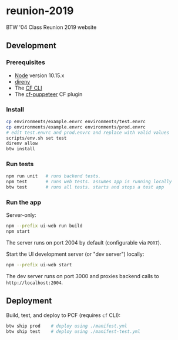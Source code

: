 # reunion-2019

BTW '04 Class Reunion 2019 website

## Development

### Prerequisites

- [Node](https://nodejs.org/en/) version 10.15.x
- [direnv](https://direnv.net/)
- The [CF CLI](https://github.com/cloudfoundry/cli)
- The [cf-puppeteer](https://github.com/HappyTobi/cf-puppeteer) CF plugin

### Install

```bash
cp environments/example.envrc environments/test.envrc
cp environments/example.envrc environments/prod.envrc
# edit test.envrc and prod.envrc and replace with valid values
scripts/env.sh set test
direnv allow
btw install
```

### Run tests

```bash
npm run unit   # runs backend tests.
npm test       # runs web tests. assumes app is running locally
btw test       # runs all tests. starts and stops a test app
```

### Run the app

Server-only:

```bash
npm --prefix ui-web run build
npm start
```

The server runs on port 2004 by default (configurable via `PORT`).

Start the UI development server (or "dev server") locally:

```bash
npm --prefix ui-web start
```

The dev server runs on port 3000 and proxies backend calls to `http://localhost:2004`.

## Deployment

Build, test, and deploy to PCF (requires `cf` CLI):

```bash
btw ship prod    # deploy using ./manifest.yml
btw ship test    # deploy using ./manifest-test.yml
```
